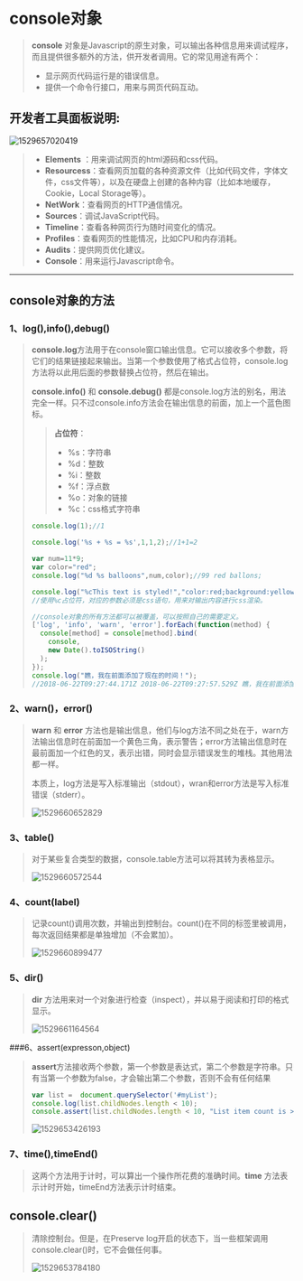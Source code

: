 # console对象

> **console** 对象是Javascript的原生对象，可以输出各种信息用来调试程序，而且提供很多额外的方法，供开发者调用。它的常见用途有两个：
>
> - 显示网页代码运行是的错误信息。
> - 提供一个命令行接口，用来与网页代码互动。

## 开发者工具面板说明:

![1529657020419](C:\Users\WANGXU~1\AppData\Local\Temp\1529657020419.png)

>  - **Elements** ：用来调试网页的html源码和css代码。
>  - **Resourcess**：查看网页加载的各种资源文件（比如代码文件，字体文件，css文件等），以及在硬盘上创建的各种内容（比如本地缓存，Cookie，Local Storage等）。
>  - **NetWork**：查看网页的HTTP通信情况。
>  - **Sources**：调试JavaScript代码。
>  - **Timeline**：查看各种网页行为随时间变化的情况。
>  - **Profiles**：查看网页的性能情况，比如CPU和内存消耗。
>  - **Audits**：提供网页优化建议。
>  - **Console**：用来运行Javascript命令。





-----------------------------------------------------------------------



## console对象的方法

### 1、log(),info(),debug()

> **console.log**方法用于在console窗口输出信息。它可以接收多个参数，将它们的结果链接起来输出。当第一个参数使用了格式占位符，console.log方法将以此用后面的参数替换占位符，然后在输出。
>
> **console.info()** 和 **console.debug()** 都是console.log方法的别名，用法完全一样。只不过console.info方法会在输出信息的前面，加上一个蓝色图标。
>
> > **占位符**：
> >
> > - %s：字符串
> > - %d：整数
> > - %i：整数
> > - %f：浮点数
> > - %o：对象的链接
> > - %c：css格式字符串
>
> 
>
> ```javascript
> console.log(1);//1
> 
> console.log('%s + %s = %s',1,1,2);//1+1=2
> 
> var num=11*9;
> var color="red";
> console.log("%d %s balloons",num,color);//99 red ballons;
> 
> console.log("%cThis text is styled!","color:red;background:yellow;")
> //使用%c占位符，对应的参数必须是css语句，用来对输出内容进行css渲染。
> 
> //console对象的所有方法都可以被覆盖，可以按照自己的需要定义。
> ['log', 'info', 'warn', 'error'].forEach(function(method) {
>   console[method] = console[method].bind(
>     console,
>     new Date().toISOString()
>   );
> });
> console.log("瞧，我在前面添加了现在的时间！");
> //2018-06-22T09:27:44.171Z 2018-06-22T09:27:57.529Z 瞧，我在前面添加了现在的时间！
> 
> ```

### 2、warn()，error()

> **warn** 和 **error** 方法也是输出信息，他们与log方法不同之处在于，warn方法输出信息时在前面加一个黄色三角，表示警告；error方法输出信息时在最前面加一个红色的叉，表示出错，同时会显示错误发生的堆栈。其他用法都一样。
>
> 本质上，log方法是写入标准输出（stdout），wran和error方法是写入标准错误（stderr）。
>
> ![1529660652829](C:\Users\WANGXU~1\AppData\Local\Temp\1529660652829.png)

### 3、table()

> 对于某些复合类型的数据，console.table方法可以将其转为表格显示。
>
> ![1529660572544](C:\Users\WANGXU~1\AppData\Local\Temp\1529660572544.png)

### 4、count(label)

>记录count()调用次数，并输出到控制台。count()在不同的标签里被调用，每次返回结果都是单独增加（不会累加）。
>
>![1529660899477](C:\Users\WANGXU~1\AppData\Local\Temp\1529660899477.png)

### 5、dir()

> **dir** 方法用来对一个对象进行检查（inspect），并以易于阅读和打印的格式显示。
>
> ![1529661164564](C:\Users\WANGXU~1\AppData\Local\Temp\1529661164564.png)

###6、assert(expresson,object)

> **assert**方法接收两个参数，第一个参数是表达式，第二个参数是字符串。只有当第一个参数为false，才会输出第二个参数，否则不会有任何结果
>
> ```javascript
> var list =  document.querySelector('#myList');
> console.log(list.childNodes.length < 10);
> console.assert(list.childNodes.length < 10, "List item count is >= 10");
> ```
>
> ![1529653426193](C:\Users\WANGXU~1\AppData\Local\Temp\1529653426193.png)

### 7、time(),timeEnd()

> 这两个方法用于计时，可以算出一个操作所花费的准确时间。**time** 方法表示计时开始，timeEnd方法表示计时结束。
>
> 

## console.clear()

> 清除控制台。但是，在Preserve log开启的状态下，当一些框架调用console.clear()时，它不会做任何事。
>
> ![1529653784180](C:\Users\WANGXU~1\AppData\Local\Temp\1529653784180.png)

